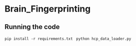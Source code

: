 # Brain_Fingerprinting

## Running the code
``` pip install -r requirements.txt ```
``` python hcp_data_loader.py```